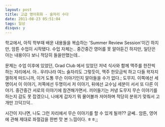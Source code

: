 ```yaml
---
layout: post
title: 고급 영어회화 - 술자리 수다
date: 2011-08-23 05:51:04
tags: 일상
disqus: y
---
```


학교에서, 아직 학부때 배운 내용들을 복습하는 'Summer Review Session'이긴 하지만, 암튼 수업이 시작됐다. 수업 자체는.. 중간중간 영어를 못 알아듣긴 하지만, 일단은 아는 내용이다 보니 적당히 들을만했는데..

문제는 수업 이후에 있었던, Grad Club 에서 있었던 저녁 식사와 함께 맥주를 한잔씩 하는 자리에서. 아.. 우리나라 여느 술자리도 그렇듯이, 맥주 한모금씩 하고 다들 왁자지껄하게 떠드니까, 이거 도통 무슨 이야기인지 알아들을 수가 없다.; 도무지. 이쪽에선 세명이서 이 이야기, 저쪽에선 두명이서 저 이야기, 뒤에선 교수님 세분이 서서 또 다른 이야기. 중간중간 서로의 이야기에 참견해가면서. 끼어들기는 커녕 도무지 무슨 이야기를 하는지 감도 못 잡겠으니, 나에게 갑자기 뭐 물어볼까 저어하며 적당히 분위기 맞춰서 고개만 끄덕끄덕..

시간이 지나면, 나도 그런 자리에서 무슨 이야기를 할 수 있게 될까?? 글쎄.. 암튼, 영어에 관해 제대로 좌절감을 한번 맛 본 느낌이다. ㅎㅎ;;